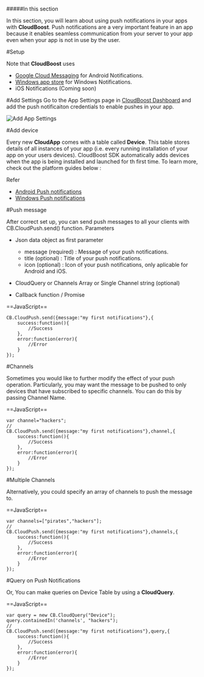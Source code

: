 #####In this section

In this section, you will learn about using push notifications in your apps with **CloudBoost**. Push notifications are a very important feature in an app because it enables seamless communication from your server to your app even when your app is not in use by the user. 

#Setup

Note that **CloudBoost** uses

* [Google Cloud Messaging](https://developers.google.com/cloud-messaging) for Android Notifications.
* [Windows app store](https://developer.microsoft.com/en-us/windows) for Windows Notifications.
* iOS Notifications (Coming soon)

#Add Settings
Go to the App Settings page in [CloudBoost Dashboard](https://dashboard.cloudboost.io) and add the push notificaiton credentials to enable pushes in your app.

<img class="full-length-img" alt="Add App Settings" src="https://blog.cloudboost.io/content/images/2016/04/appSettings-1.jpg">

#Add device

Every new **CloudApp** comes with a table called **Device**. This table stores details of all instances of your app (i.e. every running installation of your app on your users devices). CloudBoost SDK automatically adds devices when the app is being installed and launched for th first time. To learn more, check out the platform guides below : 

Refer

* [Android Push notifications](/en/pushnotifications/android)
* [Windows Push notifications](/en/pushnotifications/windows)



#Push message

After correct set up, you can send push messages to all your clients with <span class="tut-snippet">CB.CloudPush.send()</span> function. Parameters

* Json data object as first parameter
	* message (required) : Message of your push notifications.
	* title   (optional) : Title of your push notifications.
	* icon    (optional) : Icon of your push notifications, only aplicable for Android and iOS.

* CloudQuery or Channels Array or Single Channel string (optional)	
* Callback function / Promise


==JavaScript==
<span class="js-lines" data-query="simplesend">
```
CB.CloudPush.send({message:"my first notifications"},{
    success:function(){
        //Success 
    },
    error:function(error){
        //Error
    }
});
```
</span>

#Channels

Sometimes you would like to further modify the effect of your push operation. Particularly, you may want the message to be pushed to only devices that have subscribed to specific channels. You can do this by passing Channel Name.

==JavaScript==
<span class="js-lines" data-query="stringsend">
```
var channel="hackers";
//
CB.CloudPush.send({message:"my first notifications"},channel,{
    success:function(){
        //Success
    },
    error:function(error){
        //Error
    }
});
```
</span>

#Multiple Channels

Alternatively, you could specify an array of channels to push the message to.
 
==JavaScript==
<span class="js-lines" data-query="arraysend">
```
var channels=["pirates","hackers"];
//
CB.CloudPush.send({message:"my first notifications"},channels,{
    success:function(){
        //Success
    },
    error:function(error){
        //Error
    }
});
```
</span>

#Query on Push Notifications

Or, You can make queries on Device Table by using a **CloudQuery**.

==JavaScript==
<span class="js-lines" data-query="querysend">
```
var query = new CB.CloudQuery("Device");
query.containedIn('channels', "hackers");
//
CB.CloudPush.send({message:"my first notifications"},query,{
    success:function(){
        //Success
    },
    error:function(error){
        //Error
    }
});
```
</span>

